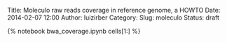 Title: Moleculo raw reads coverage in reference genome, a HOWTO
Date: 2014-02-07 12:00
Author: luizirber
Category:
Slug: moleculo
Status: draft

{% notebook bwa_coverage.ipynb cells[1:] %}
